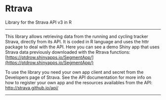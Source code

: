 Rtrava
=====


Library for the Strava API v3 in R


----------
This library allows retrieving data from the running and cycling tracker Strava, directly from its API. It is coded in R language and uses the httr package to deal with the API. Here you can see a demo Shiny app that uses Strava data previously downloaded with the Rtrava functions: [https://ptdrow.shinyapps.io/SegmentApp/](https://ptdrow.shinyapps.io/SegmentApp/)

To use the library you need your own app client and secret from the Developers page of Strava. See the API documentation for more info on how to register your own app and the resources availables from the API: http://strava.github.io/api/

------